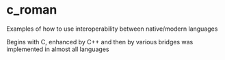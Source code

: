 # c_roman

Examples of how to use interoperability between native/modern languages 

Begins with C, enhanced by C++
and then by various bridges was implemented in almost all languages
